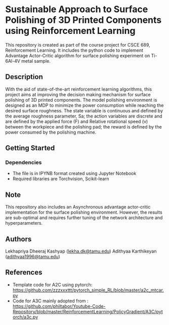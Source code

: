 # Sustainable Approach to Surface Polishing of 3D Printed Components using Reinforcement Learning

This repository is created as part of the course project for CSCE 689, Reinforcement Learning. It includes the python code to implement Advantage Actor-Critic algorithm for surface polishing experiment on Ti-6Al-4V metal sample.

## Description
With the aid of state-of-the-art reinforcement learning algorithms, this project aims at improving the decision making mechanism for surface polishing of 3D printed components. The model polishing environment is designed as an MDP to minimize the power consumption while reaching the desired surface roughness. The state variable is continuous and defined by the average roughness parameter, Sa; the action variables are discrete and are defined by the applied force (F) and Relative rotational speed (v) between the workpiece and the polishing pad; the reward is defined by the power consumed by the polishing machine. 
 

## Getting Started

### Dependencies

* The file is in IPYNB format created using Jupyter Notebook
* Required libraries are Torchvision, Scikit-learn


## Note
This repository also includes an Asynchronous advantage actor-critic implementation for the surface polishing environment. However, the results are sub-optimal and requires further tuning of the network architecture and hyperparameters.


## Authors

Lekhapriya Dheeraj Kashyap (lekha.dk@tamu.edu) 
Adithyaa Karthikeyan (adithyaa1996@tamu.edu)


## References
* Template code for A2C using pytorch: https://github.com/zzzxxxttt/pytorch_simple_RL/blob/master/a2c_mtcar.py
* Code for A3C mainly adopted from : https://github.com/philtabor/Youtube-Code-Repository/blob/master/ReinforcementLearning/PolicyGradient/A3C/pytorch/a3c.py
